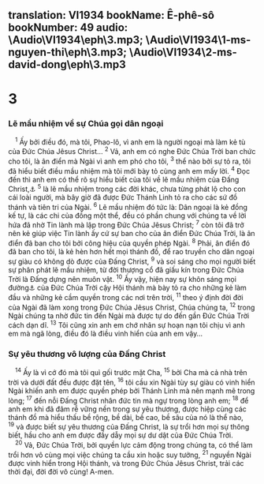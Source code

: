 translation: VI1934
bookName: Ê-phê-sô 
bookNumber: 49
audio: \Audio\VI1934\eph\3.mp3; \Audio\VI1934\1-ms-nguyen-thi\eph\3.mp3; \Audio\VI1934\2-ms-david-dong\eph\3.mp3
-------

<div class="title"><h1>3</h1><h3>Lẽ mầu nhiệm về sự Chúa gọi dân ngoại</h3></div>
<span class="verse eph_3_1"> <sup>1</sup> Ấy bởi điều đó, mà tôi, Phao-lô, vì anh em là người ngoại mà làm kẻ tù của Đức Chúa Jêsus Christ… </span>
<span class="verse eph_3_2"><sup>2</sup> Vả, anh em có nghe Đức Chúa Trời ban chức cho tôi, là ân điển mà Ngài vì anh em phó cho tôi, </span>
<span class="verse eph_3_3"><sup>3</sup> thể nào bởi sự tỏ ra, tôi đã hiểu biết điều mầu nhiệm mà tôi mới bày tỏ cùng anh em mấy lời. </span>
<span class="verse eph_3_4"><sup>4</sup> Đọc đến thì anh em có thể rõ sự hiểu biết của tôi về lẽ mầu nhiệm của Đấng Christ,<a data-toggle="tooltip" data-placement="bottom" title="Co 1:26-27">⚓</a></span>
<span class="verse eph_3_5"><sup>5</sup> là lẽ mầu nhiệm trong các đời khác, chưa từng phát lộ cho con cái loài người, mà bây giờ đã được Đức Thánh Linh tỏ ra cho các sứ đồ thánh và tiên tri của Ngài. </span>
<span class="verse eph_3_6"><sup>6</sup> Lẽ mầu nhiệm đó tức là: Dân ngoại là kẻ đồng kế tự, là các chi của đồng một thể, đều có phần chung với chúng ta về lời hứa đã nhờ Tin lành mà lập trong Đức Chúa Jêsus Christ; </span>
<span class="verse eph_3_7"><sup>7</sup> còn tôi đã trở nên kẻ giúp việc Tin lành ấy cứ sự ban cho của ân điển Đức Chúa Trời, là ân điển đã ban cho tôi bởi công hiệu của quyền phép Ngài. </span>
<span class="verse eph_3_8"><sup>8</sup> Phải, ân điển đó đã ban cho tôi, là kẻ hèn hơn hết mọi thánh đồ, để rao truyền cho dân ngoại sự giàu có không dò được của Đấng Christ, </span>
<span class="verse eph_3_9"><sup>9</sup> và soi sáng cho mọi người biết sự phân phát lẽ mầu nhiệm, từ đời thượng cổ đã giấu kín trong Đức Chúa Trời là Đấng dựng nên muôn vật. </span>
<span class="verse eph_3_10"><sup>10</sup> Ấy vậy, hiện nay sự khôn sáng mọi đường<a data-toggle="tooltip" data-placement="bottom" title="Nt: muôn mặt hay muôn màu muôn vẻ">⚓</a> của Đức Chúa Trời cậy Hội thánh mà bày tỏ ra cho những kẻ làm đầu và những kẻ cầm quyền trong các nơi trên trời, </span>
<span class="verse eph_3_11"><sup>11</sup> theo ý định đời đời của Ngài đã làm xong trong Đức Chúa Jêsus Christ, Chúa chúng ta, </span>
<span class="verse eph_3_12"><sup>12</sup> trong Ngài chúng ta nhờ đức tin đến Ngài mà được tự do đến gần Đức Chúa Trời cách dạn dĩ. </span>
<span class="verse eph_3_13"><sup>13</sup> Tôi cũng xin anh em chớ nhân sự hoạn nạn tôi chịu vì anh em mà ngã lòng, điều đó là điều vinh hiển của anh em vậy… <br/></span>
<div class="title"><h3>Sự yêu thương vô lượng của Đấng Christ</h3></div>
<span class="verse eph_3_14"> <sup>14</sup> Ấy là vì cớ đó mà tôi quì gối trước mặt Cha, </span>
<span class="verse eph_3_15"><sup>15</sup> bởi Cha mà cả nhà trên trời và dưới đất đều được đặt tên, </span>
<span class="verse eph_3_16"><sup>16</sup> tôi cầu xin Ngài tùy sự giàu có vinh hiển Ngài khiến anh em được quyền phép bởi Thánh Linh mà nên mạnh mẽ trong lòng; </span>
<span class="verse eph_3_17"><sup>17</sup> đến nỗi Đấng Christ nhân đức tin mà ngự trong lòng anh em; </span>
<span class="verse eph_3_18"><sup>18</sup> để anh em khi đã đâm rễ vững nền trong sự yêu thương, được hiệp cùng các thánh đồ mà hiểu thấu bề rộng, bề dài, bề cao, bề sâu của nó là thể nào, </span>
<span class="verse eph_3_19"><sup>19</sup> và được biết sự yêu thương của Đấng Christ, là sự trổi hơn mọi sự thông biết, hầu cho anh em được đầy dẫy mọi sự dư dật của Đức Chúa Trời. <br/></span>
<span class="verse eph_3_20"> <sup>20</sup> Vả, Đức Chúa Trời, bởi quyền lực cảm động trong chúng ta, có thể làm trổi hơn vô cùng mọi việc chúng ta cầu xin hoặc suy tưởng, </span>
<span class="verse eph_3_21"><sup>21</sup> nguyền Ngài được vinh hiển trong Hội thánh, và trong Đức Chúa Jêsus Christ, trải các thời đại, đời đời vô cùng! A-men. <br/></span>
